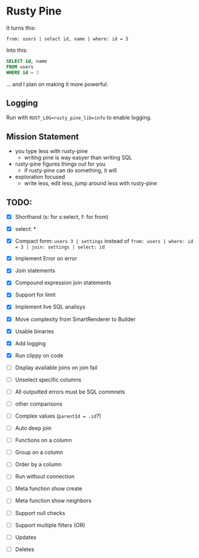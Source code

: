 Rusty Pine
==========

It turns this:
```
from: users | select id, name | where: id = 3
```
Into this:
```sql
SELECT id, name
FROM users
WHERE id = 3
```

... and I plan on making it more powerful.


Logging
-------
Run with `RUST_LOG=rusty_pine_lib=info` to enable logging.


Mission Statement
-----------------

* you type less with rusty-pine
    - writing pine is way easyer than writing SQL
* rusty-pine figures things out for you
    - if rusty-pine can do something, it will
* exploration focused
    - write less, edit less, jump around less with rusty-pine



TODO:
-----
- [x] Shorthand (s: for s:select, f: for from)
- [x] select: *
- [x] Compact form:
    `users 3 | settings` instead of `from: users | where: id = 3 | join: settings | select: id`
- [x] Implement Error on error
- [x] Join statements
- [x] Compound expression join statements
- [x] Support for limit
- [x] Implement live SQL analisys
- [x] Move complexity from SmartRenderer to Builder
- [x] Usable binaries
- [x] Add logging
- [x] Run clippy on code
- [ ] Display available joins on join fail
- [ ] Unselect specific columns
- [ ] All outputted errors must be SQL commnets
- [ ] other comparisons
- [ ] Complex values (`parentId = .id`?)
- [ ] Auto deep join
- [ ] Functions on a column
- [ ] Group on a column
- [ ] Order by a column
- [ ] Run without connection
- [ ] Meta function show create
- [ ] Meta function show neighbors
- [ ] Support null checks
- [ ] Support multiple filters (OR)
- [ ] Updates
- [ ] Deletes

